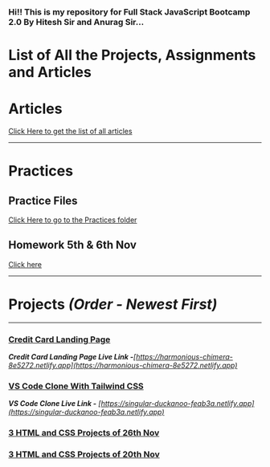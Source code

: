 ### Hi!! This is my repository for Full Stack JavaScript Bootcamp 2.0 By Hitesh Sir and Anurag Sir...


# List of All the Projects, Assignments and Articles
# Articles
[Click Here to get the list of all articles](./All%20Articles/README.md)

<hr>

# Practices
## Practice Files
[Click Here to go to the Practices folder](./Other%20Practices/)

## Homework 5th & 6th Nov
[Click here](./5th%20%26%206th%20Nov%20homework/)

<hr>

# Projects *(Order - Newest First)*
<hr>

### [Credit Card Landing Page](./All%20Projects/4.%20Credit%20Card%20Landing%20Page/)
***Credit Card Landing Page Live Link -**[https://harmonious-chimera-8e5272.netlify.app](https://harmonious-chimera-8e5272.netlify.app)*

### [VS Code Clone With Tailwind CSS](./All%20Projects/3.Project%2027th%20Nov%20VS%20Code%20Clone)
***VS Code Clone Live Link -** [https://singular-duckanoo-feab3a.netlify.app](https://singular-duckanoo-feab3a.netlify.app)*

### [3 HTML and CSS Projects of 26th Nov](./All%20Projects/2.%20Project%2026th%20Nov)

### [3 HTML and CSS Projects of 20th Nov](./All%20Projects/1.%20Project%2020th%20Nov)
